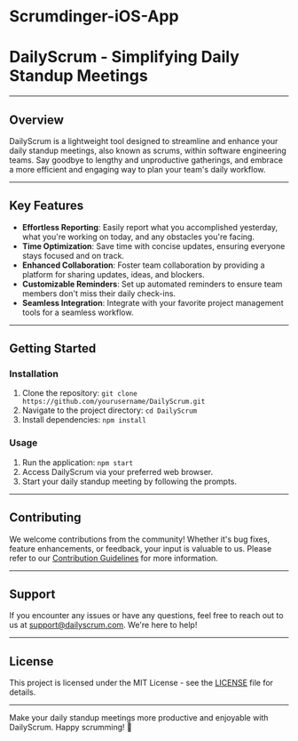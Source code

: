 # Scrumdinger-iOS-App
# DailyScrum - Simplifying Daily Standup Meetings

---

## Overview

DailyScrum is a lightweight tool designed to streamline and enhance your daily standup meetings, also known as scrums, within software engineering teams. Say goodbye to lengthy and unproductive gatherings, and embrace a more efficient and engaging way to plan your team's daily workflow.

---

## Key Features

- **Effortless Reporting**: Easily report what you accomplished yesterday, what you're working on today, and any obstacles you're facing.
- **Time Optimization**: Save time with concise updates, ensuring everyone stays focused and on track.
- **Enhanced Collaboration**: Foster team collaboration by providing a platform for sharing updates, ideas, and blockers.
- **Customizable Reminders**: Set up automated reminders to ensure team members don't miss their daily check-ins.
- **Seamless Integration**: Integrate with your favorite project management tools for a seamless workflow.

---

## Getting Started

### Installation

1. Clone the repository: `git clone https://github.com/yourusername/DailyScrum.git`
2. Navigate to the project directory: `cd DailyScrum`
3. Install dependencies: `npm install`

### Usage

1. Run the application: `npm start`
2. Access DailyScrum via your preferred web browser.
3. Start your daily standup meeting by following the prompts.

---

## Contributing

We welcome contributions from the community! Whether it's bug fixes, feature enhancements, or feedback, your input is valuable to us. Please refer to our [Contribution Guidelines](CONTRIBUTING.md) for more information.

---

## Support

If you encounter any issues or have any questions, feel free to reach out to us at support@dailyscrum.com. We're here to help!

---

## License

This project is licensed under the MIT License - see the [LICENSE](LICENSE) file for details.

---

Make your daily standup meetings more productive and enjoyable with DailyScrum. Happy scrumming! 🚀
